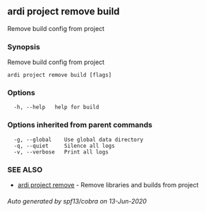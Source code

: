 ## ardi project remove build

Remove build config from project

### Synopsis


Remove build config from project

```
ardi project remove build [flags]
```

### Options

```
  -h, --help   help for build
```

### Options inherited from parent commands

```
  -g, --global    Use global data directory
  -q, --quiet     Silence all logs
  -v, --verbose   Print all logs
```

### SEE ALSO

* [ardi project remove](ardi_project_remove.md)	 - Remove libraries and builds from project

###### Auto generated by spf13/cobra on 13-Jun-2020
